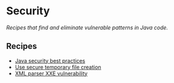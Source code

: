 # Security

_Recipes that find and eliminate vulnerable patterns in Java code._

## Recipes

* [Java security best practices](/reference/recipes/java/security/javasecuritybestpractices.md)
* [Use secure temporary file creation](/reference/recipes/java/security/securetempfilecreation.md)
* [XML parser XXE vulnerability](/reference/recipes/java/security/xmlparserxxevulnerability.md)


